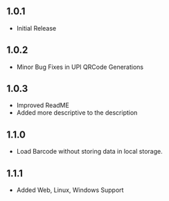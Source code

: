 ## 1.0.1
* Initial Release

## 1.0.2
* Minor Bug Fixes in UPI QRCode Generations

## 1.0.3
* Improved ReadME
* Added more descriptive to the description

## 1.1.0
* Load Barcode without storing data in local storage.

## 1.1.1
* Added Web, Linux, Windows Support



